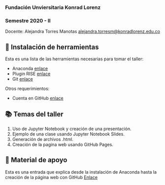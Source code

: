 ### Fundación Unviersitaria Konrad Lorenz
### Semestre 2020 - II

Docente: Alejandra Torres Manotas [alejandra.torresm@konradlorenz.edu.co](mailto:alejandra.torresm@konradlorenz.edu.co)


## 🤖 Instalación de herramientas 

Esta es una lista de las herramientas necesarias para tomar el taller:

* Anaconda [enlace](https://www.anaconda.com/products/individual)
* Plugin RISE [enlace](https://rise.readthedocs.io/en/stable/installation.html) 
* Git [enlace](https://git-scm.com/book/es/v2/Inicio---Sobre-el-Control-de-Versiones-Instalaci%C3%B3n-de-Git)

Otros requerimientos:

* Cuenta en GitHub [enlace](https://github.com/)

## 📚 Temas del taller

1. Uso de Jupyter Notebook y creación de una presentación.
2. Ejemplo de una clase usando Jupyter Notebook Slides.
3. Generación de archivos .html.
4. Creación de la pagina web usando GitHub Pages.

## 🔗 Material de apoyo

Esta es una entrada que explica desde la instalación de Anaconda hasta la creación de la página web con GitHub [Enlace](https://alejandratm.github.io/Jupyter-Slides-Hola-Mundo/)
